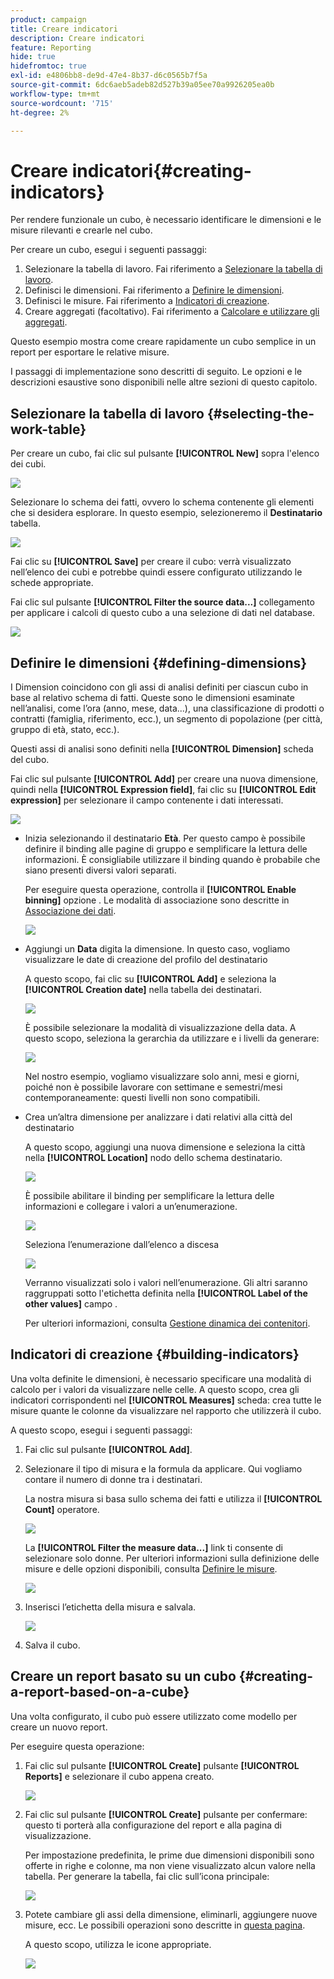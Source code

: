 ```yaml
---
product: campaign
title: Creare indicatori
description: Creare indicatori
feature: Reporting
hide: true
hidefromtoc: true
exl-id: e4806bb8-de9d-47e4-8b37-d6c0565b7f5a
source-git-commit: 6dc6aeb5adeb82d527b39a05ee70a9926205ea0b
workflow-type: tm+mt
source-wordcount: '715'
ht-degree: 2%

---
```


# Creare indicatori{#creating-indicators}



Per rendere funzionale un cubo, è necessario identificare le dimensioni e le misure rilevanti e crearle nel cubo.

Per creare un cubo, esegui i seguenti passaggi:

1. Selezionare la tabella di lavoro. Fai riferimento a [Selezionare la tabella di lavoro](#selecting-the-work-table).
1. Definisci le dimensioni. Fai riferimento a [Definire le dimensioni](#defining-dimensions).
1. Definisci le misure. Fai riferimento a [Indicatori di creazione](#building-indicators).
1. Creare aggregati (facoltativo). Fai riferimento a [Calcolare e utilizzare gli aggregati](../../reporting/using/concepts-and-methodology.md#calculating-and-using-aggregates).

Questo esempio mostra come creare rapidamente un cubo semplice in un report per esportare le relative misure.

I passaggi di implementazione sono descritti di seguito. Le opzioni e le descrizioni esaustive sono disponibili nelle altre sezioni di questo capitolo.

## Selezionare la tabella di lavoro {#selecting-the-work-table}

Per creare un cubo, fai clic sul pulsante **[!UICONTROL New]** sopra l&#39;elenco dei cubi.

![](assets/s_advuser_cube_create.png)

Selezionare lo schema dei fatti, ovvero lo schema contenente gli elementi che si desidera esplorare. In questo esempio, selezioneremo il **Destinatario** tabella.

![](assets/s_advuser_cube_wz_02.png)

Fai clic su **[!UICONTROL Save]** per creare il cubo: verrà visualizzato nell’elenco dei cubi e potrebbe quindi essere configurato utilizzando le schede appropriate.

Fai clic sul pulsante **[!UICONTROL Filter the source data...]** collegamento per applicare i calcoli di questo cubo a una selezione di dati nel database.

![](assets/s_advuser_cube_wz_03.png)

## Definire le dimensioni {#defining-dimensions}

I Dimension coincidono con gli assi di analisi definiti per ciascun cubo in base al relativo schema di fatti. Queste sono le dimensioni esaminate nell’analisi, come l’ora (anno, mese, data...), una classificazione di prodotti o contratti (famiglia, riferimento, ecc.), un segmento di popolazione (per città, gruppo di età, stato, ecc.).

Questi assi di analisi sono definiti nella **[!UICONTROL Dimension]** scheda del cubo.

Fai clic sul pulsante **[!UICONTROL Add]** per creare una nuova dimensione, quindi nella **[!UICONTROL Expression field]**, fai clic su **[!UICONTROL Edit expression]** per selezionare il campo contenente i dati interessati.

![](assets/s_advuser_cube_wz_04.png)

* Inizia selezionando il destinatario **Età**. Per questo campo è possibile definire il binding alle pagine di gruppo e semplificare la lettura delle informazioni. È consigliabile utilizzare il binding quando è probabile che siano presenti diversi valori separati.

   Per eseguire questa operazione, controlla il **[!UICONTROL Enable binning]** opzione . Le modalità di associazione sono descritte in [Associazione dei dati](../../reporting/using/concepts-and-methodology.md#data-binning).

   ![](assets/s_advuser_cube_wz_05.png)

* Aggiungi un **Data** digita la dimensione. In questo caso, vogliamo visualizzare le date di creazione del profilo del destinatario

   A questo scopo, fai clic su **[!UICONTROL Add]** e seleziona la **[!UICONTROL Creation date]** nella tabella dei destinatari.

   ![](assets/s_advuser_cube_wz_06.png)

   È possibile selezionare la modalità di visualizzazione della data. A questo scopo, seleziona la gerarchia da utilizzare e i livelli da generare:

   ![](assets/s_advuser_cube_wz_07.png)

   Nel nostro esempio, vogliamo visualizzare solo anni, mesi e giorni, poiché non è possibile lavorare con settimane e semestri/mesi contemporaneamente: questi livelli non sono compatibili.

* Crea un’altra dimensione per analizzare i dati relativi alla città del destinatario

   A questo scopo, aggiungi una nuova dimensione e seleziona la città nella **[!UICONTROL Location]** nodo dello schema destinatario.

   ![](assets/s_advuser_cube_wz_08.png)

   È possibile abilitare il binding per semplificare la lettura delle informazioni e collegare i valori a un’enumerazione.

   ![](assets/s_advuser_cube_wz_09.png)

   Seleziona l’enumerazione dall’elenco a discesa

   ![](assets/s_advuser_cube_wz_10.png)

   Verranno visualizzati solo i valori nell’enumerazione. Gli altri saranno raggruppati sotto l&#39;etichetta definita nella **[!UICONTROL Label of the other values]** campo .

   Per ulteriori informazioni, consulta [Gestione dinamica dei contenitori](../../reporting/using/concepts-and-methodology.md#dynamically-managing-bins).

## Indicatori di creazione {#building-indicators}

Una volta definite le dimensioni, è necessario specificare una modalità di calcolo per i valori da visualizzare nelle celle. A questo scopo, crea gli indicatori corrispondenti nel **[!UICONTROL Measures]** scheda: crea tutte le misure quante le colonne da visualizzare nel rapporto che utilizzerà il cubo.

A questo scopo, esegui i seguenti passaggi:

1. Fai clic sul pulsante **[!UICONTROL Add]**.
1. Selezionare il tipo di misura e la formula da applicare. Qui vogliamo contare il numero di donne tra i destinatari.

   La nostra misura si basa sullo schema dei fatti e utilizza il **[!UICONTROL Count]** operatore.

   ![](assets/s_advuser_cube_wz_11.png)

   La **[!UICONTROL Filter the measure data...]** link ti consente di selezionare solo donne. Per ulteriori informazioni sulla definizione delle misure e delle opzioni disponibili, consulta [Definire le misure](../../reporting/using/concepts-and-methodology.md#defining-measures).

   ![](assets/s_advuser_cube_wz_12.png)

1. Inserisci l’etichetta della misura e salvala.

   ![](assets/s_advuser_cube_wz_13.png)

1. Salva il cubo.

## Creare un report basato su un cubo {#creating-a-report-based-on-a-cube}

Una volta configurato, il cubo può essere utilizzato come modello per creare un nuovo report.

Per eseguire questa operazione:

1. Fai clic sul pulsante **[!UICONTROL Create]** pulsante **[!UICONTROL Reports]** e selezionare il cubo appena creato.

   ![](assets/s_advuser_cube_wz_14.png)

1. Fai clic sul pulsante **[!UICONTROL Create]** pulsante per confermare: questo ti porterà alla configurazione del report e alla pagina di visualizzazione.

   Per impostazione predefinita, le prime due dimensioni disponibili sono offerte in righe e colonne, ma non viene visualizzato alcun valore nella tabella. Per generare la tabella, fai clic sull’icona principale:

   ![](assets/s_advuser_cube_wz_15.png)

1. Potete cambiare gli assi della dimensione, eliminarli, aggiungere nuove misure, ecc. Le possibili operazioni sono descritte in [questa pagina](../../reporting/using/using-cubes-to-explore-data.md).

   A questo scopo, utilizza le icone appropriate.

   ![](assets/s_advuser_cube_wz_16.png)
